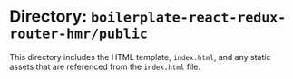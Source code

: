 # Directory: `boilerplate-react-redux-router-hmr/public`
This directory includes the HTML template, `index.html`, and any static assets that are referenced from the `index.html` file.
